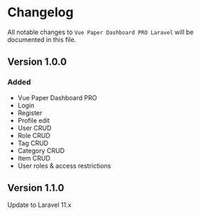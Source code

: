 # Changelog

All notable changes to `Vue Paper Dashboard PRO Laravel`  will be documented in this file.

## Version 1.0.0

### Added
- Vue Paper Dashboard PRO
- Login
- Register
- Profile edit
- User CRUD
- Role CRUD
- Tag CRUD
- Category CRUD
- Item CRUD
- User roles & access restrictions

## Version 1.1.0
Update to Laravel 11.x
